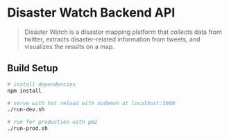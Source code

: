 # Disaster Watch Backend API

> Disaster Watch is a disaster mapping platform that collects data from twitter, extracts disaster-related information from tweets, and visualizes the results on a map.

## Build Setup

```bash
# install dependencies
npm install

# serve with hot reload with nodemon at localhost:3000
./run-dev.sh

# run for production with pm2
./run-prod.sh

```
